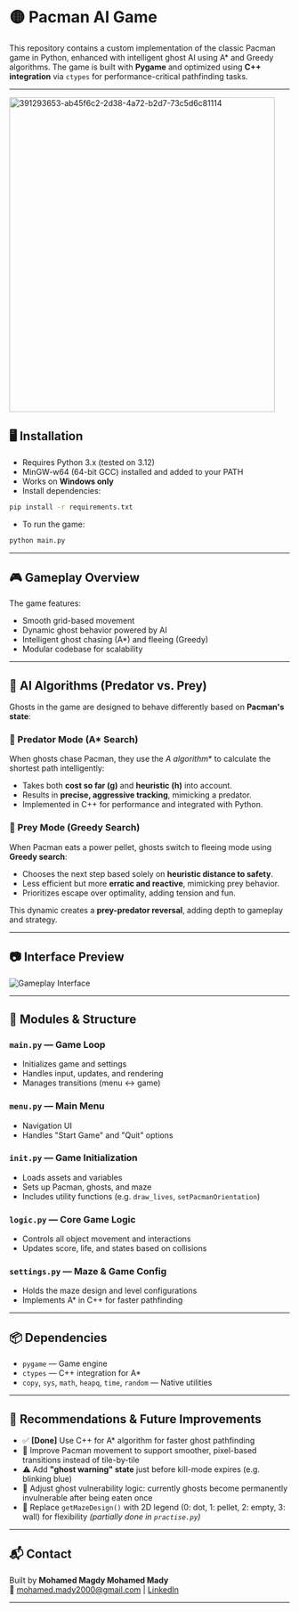 # 🟡 Pacman AI Game

This repository contains a custom implementation of the classic Pacman game in Python, enhanced with intelligent ghost AI using A* and Greedy algorithms. The game is built with **Pygame** and optimized using **C++ integration** via `ctypes` for performance-critical pathfinding tasks.

---

<img width="477" height="565" alt="391293653-ab45f6c2-2d38-4a72-b2d7-73c5d6c81114" src="https://github.com/user-attachments/assets/4f7ac047-de23-40ee-841e-08c93c961d96" />


## 🖥️ Installation

- Requires Python 3.x (tested on 3.12)
- MinGW-w64 (64-bit GCC) installed and added to your PATH
- Works on **Windows only**
- Install dependencies:

```bash
pip install -r requirements.txt
```

- To run the game:

```bash
python main.py
```

---

## 🎮 Gameplay Overview

The game features:
- Smooth grid-based movement
- Dynamic ghost behavior powered by AI
- Intelligent ghost chasing (A*) and fleeing (Greedy)
- Modular codebase for scalability

---

## 🧠 AI Algorithms (Predator vs. Prey)

Ghosts in the game are designed to behave differently based on **Pacman's state**:

### 👹 Predator Mode (A* Search)
When ghosts chase Pacman, they use the **A* algorithm** to calculate the shortest path intelligently:
- Takes both **cost so far (g)** and **heuristic (h)** into account.
- Results in **precise, aggressive tracking**, mimicking a predator.
- Implemented in C++ for performance and integrated with Python.

### 👻 Prey Mode (Greedy Search)
When Pacman eats a power pellet, ghosts switch to fleeing mode using **Greedy search**:
- Chooses the next step based solely on **heuristic distance to safety**.
- Less efficient but more **erratic and reactive**, mimicking prey behavior.
- Prioritizes escape over optimality, adding tension and fun.

This dynamic creates a **prey-predator reversal**, adding depth to gameplay and strategy.

---

## 📷 Interface Preview

![Gameplay Interface](https://github.com/user-attachments/assets/ab45f6c2-2d38-4a72-b2d7-73c5d6c81114)

---

## 🧩 Modules & Structure

### `main.py` — Game Loop
- Initializes game and settings
- Handles input, updates, and rendering
- Manages transitions (menu ↔ game)

### `menu.py` — Main Menu
- Navigation UI
- Handles "Start Game" and "Quit" options

### `init.py` — Game Initialization
- Loads assets and variables
- Sets up Pacman, ghosts, and maze
- Includes utility functions (e.g. `draw_lives`, `setPacmanOrientation`)

### `logic.py` — Core Game Logic
- Controls all object movement and interactions
- Updates score, life, and states based on collisions

### `settings.py` — Maze & Game Config
- Holds the maze design and level configurations
- Implements A* in C++ for faster pathfinding

---

## 📦 Dependencies

- `pygame` — Game engine
- `ctypes` — C++ integration for A*
- `copy`, `sys`, `math`, `heapq`, `time`, `random` — Native utilities

---

## 🔧 Recommendations & Future Improvements

- ✅ **[Done]** Use C++ for A* algorithm for faster ghost pathfinding
- 🚧 Improve Pacman movement to support smoother, pixel-based transitions instead of tile-by-tile
- ⚠️ Add **"ghost warning" state** just before kill-mode expires (e.g. blinking blue)
- 👻 Adjust ghost vulnerability logic: currently ghosts become permanently invulnerable after being eaten once
- 🧱 Replace `getMazeDesign()` with 2D legend (0: dot, 1: pellet, 2: empty, 3: wall) for flexibility *(partially done in `practise.py`)*

---

## 📬 Contact

Built by **Mohamed Magdy Mohamed Mady**  
📧 mohamed.mady2000@gmail.com | [LinkedIn](https://www.linkedin.com/in/mohamed-mady-422b23192)

---
